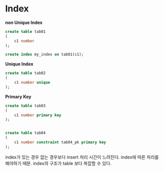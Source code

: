 # Index



**non Unique Index**

```sql
create table tab01
(
	c1 number
);

create index my_index on tab01(c1);
```



**Unique Index**

```sql
create table tab02
(
	c1 number unique
);
```



**Primary Key**

```sql
create table tab03
(
	c1 number primary key
);


create table tab04
(
	c1 number constraint tab04_pk primary key
);

```





index가 있는 경우 없는 경우보다 insert 처리 시간이 느려진다. index에 따른 처리를 해야하기 때문. index의 구조가 table 보다 복잡할 수 있다.